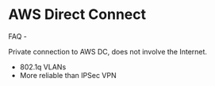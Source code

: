 # AWS Direct Connect

FAQ -

Private connection to AWS DC, does not involve the Internet.

- 802.1q VLANs
- More reliable than IPSec VPN